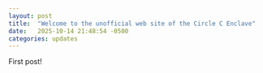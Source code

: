 ```yaml
---
layout: post
title:  "Welcome to the unofficial web site of the Circle C Enclave"
date:   2025-10-14 21:48:54 -0500
categories: updates
---
```


First post!
